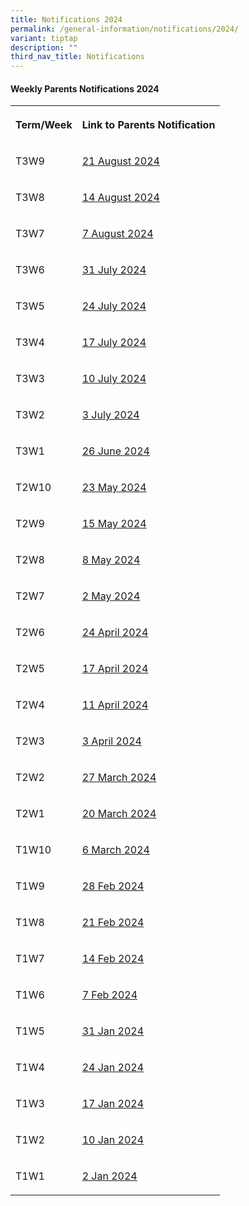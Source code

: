 ```yaml
---
title: Notifications 2024
permalink: /general-information/notifications/2024/
variant: tiptap
description: ""
third_nav_title: Notifications
---
```

<h4><strong>Weekly Parents Notifications 2024</strong></h4>
<table style="minWidth: 50px">
<colgroup>
<col>
<col>
</colgroup>
<tbody>
<tr>
<th rowspan="1" colspan="1">
<p>Term/Week</p>
</th>
<th rowspan="1" colspan="1">
<p><strong>Link to Parents Notification</strong>
</p>
</th>
</tr>
<tr>
<td rowspan="1" colspan="1">
<p>T3W9</p>
</td>
<td rowspan="1" colspan="1">
<p><a href="/files/Notifications/2024/T3W9_Parents_Notification__2024_08_21_.pdf" rel="noopener noreferrer nofollow" target="_blank">21 August 2024</a>
</p>
</td>
</tr>
<tr>
<td rowspan="1" colspan="1">
<p>T3W8</p>
</td>
<td rowspan="1" colspan="1">
<p><a href="/files/Notifications/2024/T3W8_Parents_Notification__2024_08_14_.pdf" rel="noopener noreferrer nofollow" target="_blank">14 August 2024</a>
</p>
</td>
</tr>
<tr>
<td rowspan="1" colspan="1">
<p>T3W7</p>
</td>
<td rowspan="1" colspan="1">
<p><a href="/files/Notifications/2024/T3W7_Parents_Notification__2024_08_07_.pdf" rel="noopener noreferrer nofollow" target="_blank">7 August 2024</a>
</p>
</td>
</tr>
<tr>
<td rowspan="1" colspan="1">
<p>T3W6</p>
</td>
<td rowspan="1" colspan="1">
<p><a href="/files/Notifications/2024/T3W6_Parents_Notification__2024_07_31_.pdf" rel="noopener noreferrer nofollow" target="_blank">31 July 2024</a>
</p>
</td>
</tr>
<tr>
<td rowspan="1" colspan="1">
<p>T3W5</p>
</td>
<td rowspan="1" colspan="1">
<p><a href="/files/Notifications/2024/T3W5_Parents_Notification__2024_07_24_.pdf" rel="noopener noreferrer nofollow" target="_blank">24 July 2024</a>
</p>
</td>
</tr>
<tr>
<td rowspan="1" colspan="1">
<p>T3W4</p>
</td>
<td rowspan="1" colspan="1">
<p><a href="/files/Notifications/2024/T3W4_Parents_Notification__2024_07_17_.pdf" rel="noopener noreferrer nofollow" target="_blank">17 July 2024</a>
</p>
</td>
</tr>
<tr>
<td rowspan="1" colspan="1">
<p>T3W3</p>
</td>
<td rowspan="1" colspan="1">
<p><a href="/files/T3W3_Parents_Notification__2024_07_10_.pdf" rel="noopener noreferrer nofollow" target="_blank">10 July 2024</a>
</p>
</td>
</tr>
<tr>
<td rowspan="1" colspan="1">
<p>T3W2</p>
</td>
<td rowspan="1" colspan="1">
<p><a href="/files/Notifications/2024/T3W2_Parents_Notification__2024_07_03_.pdf" rel="noopener noreferrer nofollow" target="_blank">3 July 2024</a>
</p>
</td>
</tr>
<tr>
<td rowspan="1" colspan="1">
<p>T3W1</p>
</td>
<td rowspan="1" colspan="1">
<p><a href="/files/Notifications/2024/T3W1_Parents_Notification__2024_06_26_.pdf" rel="noopener noreferrer nofollow" target="_blank">26 June 2024</a>
</p>
</td>
</tr>
<tr>
<td rowspan="1" colspan="1">
<p>T2W10</p>
</td>
<td rowspan="1" colspan="1">
<p><a href="/files/Notifications/2024/T2W10_Parents_Notification__2024_05_23_.pdf" rel="noopener noreferrer nofollow" target="_blank">23 May 2024</a>
</p>
</td>
</tr>
<tr>
<td rowspan="1" colspan="1">
<p>T2W9</p>
</td>
<td rowspan="1" colspan="1">
<p><a href="/files/Notifications/2024/T2W9_Parents_Notification__2024_05_15_.pdf" rel="noopener noreferrer nofollow" target="_blank">15 May 2024</a>
</p>
</td>
</tr>
<tr>
<td rowspan="1" colspan="1">
<p>T2W8</p>
</td>
<td rowspan="1" colspan="1">
<p><a href="/files/Notifications/2024/T2W8_Parents_Notification__2024_05_08_.pdf" rel="noopener noreferrer nofollow" target="_blank">8 May 2024</a>
</p>
</td>
</tr>
<tr>
<td rowspan="1" colspan="1">
<p>T2W7</p>
</td>
<td rowspan="1" colspan="1">
<p><a href="/files/Notifications/2024/T2W7_Parents_Notification__2024_05_02_.pdf" rel="noopener noreferrer nofollow" target="_blank">2 May 2024</a>
</p>
</td>
</tr>
<tr>
<td rowspan="1" colspan="1">
<p>T2W6</p>
</td>
<td rowspan="1" colspan="1">
<p><a href="/files/Notifications/2024/T2W6_Parents_Notification__2024_04_24_.pdf" rel="noopener noreferrer nofollow" target="_blank">24 April 2024</a>
</p>
</td>
</tr>
<tr>
<td rowspan="1" colspan="1">
<p>T2W5</p>
</td>
<td rowspan="1" colspan="1">
<p><a href="/files/Notifications/2024/T2W5_Parents_Notification__2024_04_17_.pdf" rel="noopener noreferrer nofollow" target="_blank">17 April 2024</a>
</p>
</td>
</tr>
<tr>
<td rowspan="1" colspan="1">
<p>T2W4</p>
</td>
<td rowspan="1" colspan="1">
<p><a href="/files/Notifications/2024/T2W4_Parents_Notification__2024_04_11_.pdf" rel="noopener noreferrer nofollow" target="_blank">11 April 2024</a>
</p>
</td>
</tr>
<tr>
<td rowspan="1" colspan="1">
<p>T2W3</p>
</td>
<td rowspan="1" colspan="1">
<p><a href="/files/Notifications/2024/T2W3_Parents_Notification__2024_04_03_.pdf" rel="noopener noreferrer nofollow" target="_blank">3 April 2024</a>
</p>
</td>
</tr>
<tr>
<td rowspan="1" colspan="1">
<p>T2W2</p>
</td>
<td rowspan="1" colspan="1">
<p><a href="/files/Notifications/2024/T2W2_Parents_Notification__2024_03_27_.pdf" rel="noopener noreferrer nofollow" target="_blank">27 March 2024</a>
</p>
</td>
</tr>
<tr>
<td rowspan="1" colspan="1">
<p>T2W1</p>
</td>
<td rowspan="1" colspan="1">
<p><a href="/files/Notifications/2024/T2W1_Parents_Notification__2024_03_20_.pdf" rel="noopener noreferrer nofollow" target="_blank">20 March 2024</a>
</p>
</td>
</tr>
<tr>
<td rowspan="1" colspan="1">
<p>T1W10</p>
</td>
<td rowspan="1" colspan="1">
<p><a href="/files/Notifications/2024/T1W10_Parents_Notification__2024_03_06_.pdf" rel="noopener noreferrer nofollow" target="_blank">6 March 2024</a>
</p>
</td>
</tr>
<tr>
<td rowspan="1" colspan="1">
<p>T1W9</p>
</td>
<td rowspan="1" colspan="1">
<p><a href="/files/Notifications/2024/T1W9_Parents_Notification__2024_02_28_.pdf" rel="noopener noreferrer nofollow" target="_blank">28 Feb 2024</a>
</p>
</td>
</tr>
<tr>
<td rowspan="1" colspan="1">
<p>T1W8</p>
</td>
<td rowspan="1" colspan="1">
<p><a href="/files/Notifications/2024/T1W8_Parents_Notification__2024_02_21_.pdf" rel="noopener noreferrer nofollow" target="_blank">21 Feb 2024</a>
</p>
</td>
</tr>
<tr>
<td rowspan="1" colspan="1">
<p>T1W7</p>
</td>
<td rowspan="1" colspan="1">
<p><a href="/files/Notifications/2024/T1W7_Parents_Notification__2024_02_14_.pdf" rel="noopener noreferrer nofollow" target="_blank">14 Feb 2024</a>
</p>
</td>
</tr>
<tr>
<td rowspan="1" colspan="1">
<p>T1W6</p>
</td>
<td rowspan="1" colspan="1">
<p><a href="/files/Notifications/2024/T1W6_Parents_Notification__2024_02_07_.pdf" rel="noopener noreferrer nofollow" target="_blank">7 Feb 2024</a>
</p>
</td>
</tr>
<tr>
<td rowspan="1" colspan="1">
<p>T1W5</p>
</td>
<td rowspan="1" colspan="1">
<p><a href="/files/Notifications/2024/T1W5_Parents_Notification__2024_01_31_.pdf" rel="noopener noreferrer nofollow" target="_blank">31 Jan 2024</a>
</p>
</td>
</tr>
<tr>
<td rowspan="1" colspan="1">
<p>T1W4</p>
</td>
<td rowspan="1" colspan="1">
<p><a href="/files/Notifications/2024/T1W4_Parents_Notification__2024_01_24_.pdf" rel="noopener noreferrer nofollow" target="_blank">24 Jan 2024</a>
</p>
</td>
</tr>
<tr>
<td rowspan="1" colspan="1">
<p>T1W3</p>
</td>
<td rowspan="1" colspan="1">
<p><a href="/files/Notifications/2024/T1W3_Parents_Notification__2024_01_17_.pdf" rel="noopener noreferrer nofollow" target="_blank">17 Jan 2024</a>
</p>
</td>
</tr>
<tr>
<td rowspan="1" colspan="1">
<p>T1W2</p>
</td>
<td rowspan="1" colspan="1">
<p><a href="/files/Notifications/2024/T1W2_Parents_Notification__2024_01_10_.pdf" rel="noopener noreferrer nofollow" target="_blank">10 Jan 2024</a>
</p>
</td>
</tr>
<tr>
<td rowspan="1" colspan="1">
<p>T1W1</p>
</td>
<td rowspan="1" colspan="1">
<p><a href="/files/Notifications/2024/T1W1_Parents_Notification__2024_01_02_.pdf" rel="noopener noreferrer nofollow" target="_blank">2 Jan 2024</a>
</p>
</td>
</tr>
</tbody>
</table>
<p></p>